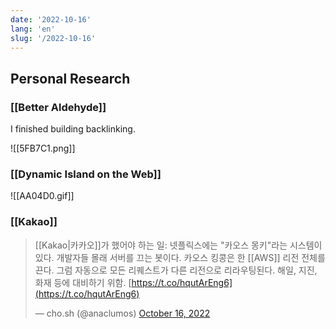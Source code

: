```yaml
---
date: '2022-10-16'
lang: 'en'
slug: '/2022-10-16'
---
```


## Personal Research

### [[Better Aldehyde]]

I finished building backlinking.

![[5FB7C1.png]]

### [[Dynamic Island on the Web]]

![[AA04D0.gif]]

### [[Kakao]]

> [[Kakao|카카오]]가 했어야 하는 일: 넷플릭스에는 "카오스 몽키"라는 시스템이 있다. 개발자들 몰래 서버를 끄는 봇이다. 카오스 킹콩은 한 [[AWS]] 리전 전체를 끈다. 그럼 자동으로 모든 리퀘스트가 다른 리전으로 리라우팅된다. 해일, 지진, 화재 등에 대비하기 위함. [https://t.co/hqutArEng6](https://t.co/hqutArEng6)
>
> — cho.sh (@anaclumos) [October 16, 2022](https://twitter.com/anaclumos/status/1581468917133811712?ref_src=twsrc%5Etfw)
